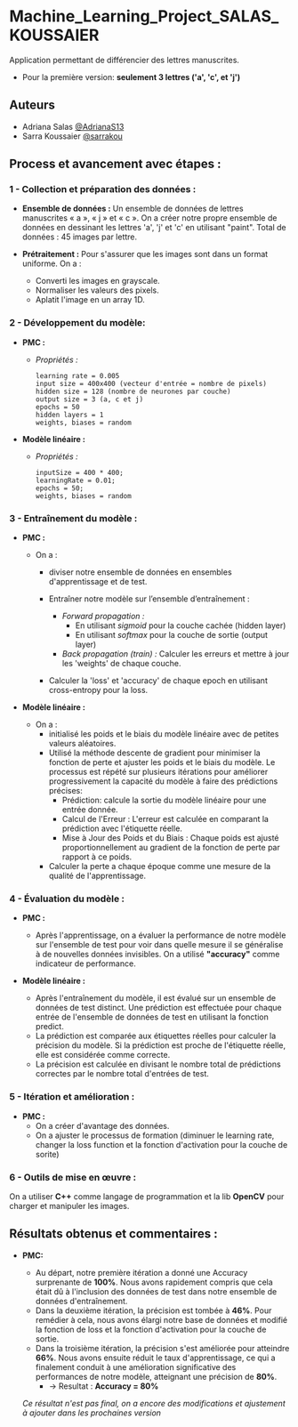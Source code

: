 # Machine_Learning_Project_SALAS_KOUSSAIER
Application permettant de différencier des lettres manuscrites.
- Pour la première version: **seulement 3 lettres ('a', 'c', et 'j')**
  
## Auteurs

- Adriana Salas [@AdrianaS13](https://github.com/AdrianaS13)
- Sarra Koussaier [@sarrakou](https://github.com/sarrakou)

## Process et avancement avec étapes : 
### 1 - Collection et préparation des données :

* **Ensemble de données :**
  Un ensemble de données de lettres manuscrites « a », « j » et « c ». On a créer notre propre ensemble de données en dessinant les lettres 'a', 'j' et 'c' en utilisant "paint". Total de données : 45 images par lettre. 

* **Prétraitement :** Pour s'assurer que les images sont dans un format uniforme. On a : 
    * Converti les images en grayscale.
    * Normaliser les valeurs des pixels.
    * Aplatit l'image en un array 1D.

### 2 - Développement du modèle: 

* **PMC :**
  - *Propriétés :*
    ```
    learning rate = 0.005
    input size = 400x400 (vecteur d'entrée = nombre de pixels)
    hidden size = 128 (nombre de neurones par couche)
    output size = 3 (a, c et j)
    epochs = 50
    hidden layers = 1
    weights, biases = random
    ```

* **Modèle linéaire :**
  - *Propriétés :*
    ```
    inputSize = 400 * 400;
    learningRate = 0.01;
    epochs = 50;
    weights, biases = random
    ```

### 3 - Entraînement du modèle :

* **PMC :**
  - On a :
    * diviser notre ensemble de données en ensembles d'apprentissage et de test.
    * Entraîner notre modèle sur l’ensemble d’entraînement : 
      * *Forward propagation :*
        - En utilisant *sigmoid* pour la couche cachée (hidden layer)
        - En utilisant *softmax* pour la couche de sortie (output layer)
      * *Back propagation (train) :* 
        Calculer les erreurs et mettre à jour les 'weights' de chaque couche.
    
    * Calculer la 'loss' et 'accuracy' de chaque epoch en utilisant cross-entropy pour la loss.
   
* **Modèle linéaire :**
  - On a :    
     * initialisé les poids et le biais du modèle linéaire avec de petites valeurs aléatoires.
     * Utilisé la méthode descente de gradient pour minimiser la fonction de perte et ajuster les poids et le biais du modèle. Le processus est répété sur plusieurs itérations pour améliorer progressivement la capacité du   modèle à faire des prédictions précises:
          - Prédiction: calcule la sortie du modèle linéaire pour une entrée donnée.
          - Calcul de l'Erreur : L'erreur est calculée en comparant la prédiction avec l'étiquette réelle.
          - Mise à Jour des Poids et du Biais : Chaque poids est ajusté proportionnellement au gradient de la fonction de perte par rapport à ce poids.
     * Calculer la perte a chaque époque comme une mesure de la qualité de l'apprentissage.

### 4 - Évaluation du modèle :

* **PMC :**
  - Après l'apprentissage, on a évaluer la performance de notre modèle sur l'ensemble de test pour voir dans quelle mesure il se généralise à de nouvelles données invisibles.
  On a utilisé **"accuracy"** comme indicateur de performance.

* **Modèle linéaire :**
  - Après l'entraînement du modèle, il est évalué sur un ensemble de données de test distinct. Une prédiction est effectuée pour chaque entrée de l'ensemble de données de test en utilisant la fonction predict.
  - La prédiction est comparée aux étiquettes réelles pour calculer la précision du modèle. Si la prédiction est proche de l'étiquette réelle, elle est considérée comme correcte.
  - La précision est calculée en divisant le nombre total de prédictions correctes par le nombre total d'entrées de test.

### 5 - Itération et amélioration :

* **PMC :**
  - On a créer d'avantage des données.
  - On a ajuster le processus de formation (diminuer le learning rate, changer la loss function et la fonction d'activation pour la couche de sorite)

### 6 - Outils de mise en œuvre :

  On a utiliser **C++** comme langage de programmation et la lib **OpenCV** pour charger et manipuler les images.

## Résultats obtenus et commentaires : 

* **PMC:**
  * Au départ, notre première itération a donné une Accuracy surprenante de **100%**. Nous avons rapidement compris que cela était dû à l'inclusion des données de test dans notre ensemble de données d'entraînement.
  * Dans la deuxième itération, la précision est tombée à **46%**. Pour remédier à cela, nous avons élargi notre base de données et modifié la fonction de loss et la fonction d'activation pour la couche de sortie.
  * Dans la troisième itération, la précision s'est améliorée pour atteindre **66%**. Nous avons ensuite réduit le taux d'apprentissage, ce qui a finalement conduit à une amélioration significative des performances de notre modèle, atteignant une précision de **80%**.
    - → Resultat : **Accuracy = 80%**
  
  *Ce résultat n'est pas final, on a encore des modifications et ajustement à ajouter dans les prochaines version*

  


